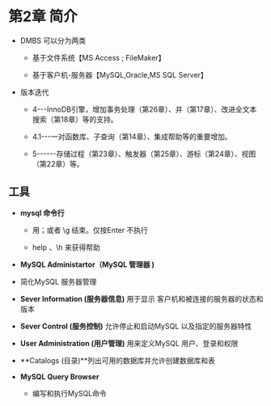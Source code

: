 # 第2章 简介

-   DMBS 可以分为两类

    -   基于文件系统【MS Access ; FileMaker】

    -   基于客户机-服务器【MySQL,Oracle,MS SQL Server】

-   版本迭代

    -   4---InnoDB引擎，增加事务处理（第26章）、并（第17章）、改进全文本搜索（第18章）等的支持。

    -   4.1---一对函数库、子查询（第14章）、集成帮助等的重要增加。

    -   5------存储过程（第23章）、触发器（第25章）、游标（第24章）、视图（第22章）等。

## **工具**
*  **mysql 命令行**

    -   用；或者 \\g 结束。仅按Enter 不执行

    -   help 、\\h 来获得帮助

*  **MySQL Administartor（MySQL 管理器 )**
-   简化MySQL 服务器管理
    
-   **Sever Information (服务器信息)** 用于显示 客户机和被连接的服务器的状态和版本
    
-   **Sever Control (服务控制)** 允许停止和启动MySQL 以及指定的服务器特性
    
-   **User Administration (用户管理)** 用来定义MySQL 用户、登录和权限
    
-   **Catalogs (目录)**列出可用的数据库并允许创建数据库和表
    
* **MySQL Query Browser**

    -   编写和执行MySQL命令